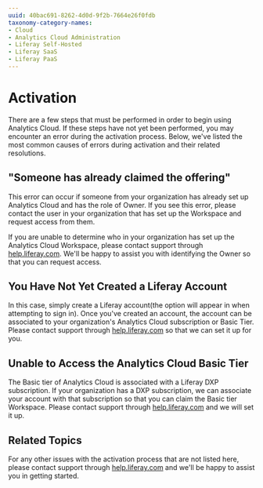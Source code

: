 ```yaml
---
uuid: 40bac691-8262-4d0d-9f2b-7664e26f0fdb
taxonomy-category-names:
- Cloud
- Analytics Cloud Administration
- Liferay Self-Hosted
- Liferay SaaS
- Liferay PaaS
---
```

# Activation

There are a few steps that must be performed in order to begin using Analytics Cloud. If these steps have not yet been performed, you may encounter an error during the activation process. Below, we've listed the most common causes of errors during activation and their related resolutions.

## "Someone has already claimed the offering"

This error can occur if someone from your organization has already set up Analytics Cloud and has the role of Owner. If you see this error, please contact the user in your organization that has set up the Workspace and request access from them.

If you are unable to determine who in your organization has set up the Analytics Cloud Workspace, please contact support through [help.liferay.com](https://help.liferay.com/). We'll be happy to assist you with identifying the Owner so that you can request access.

## You Have Not Yet Created a Liferay Account

In this case, simply create a Liferay account(the option will appear in when attempting to sign in). Once you've created an account, the account can be associated to your organization's Analytics Cloud subscription or Basic Tier. Please contact support through [help.liferay.com](https://help.liferay.com/) so that we can set it up for you.

## Unable to Access the Analytics Cloud Basic Tier

The Basic tier of Analytics Cloud is associated with a Liferay DXP subscription. If your organization has a DXP subscription, we can associate your account with that subscription so that you can claim the Basic tier Workspace. Please contact support through [help.liferay.com](https://help.liferay.com/) and we will set it up.

## Related Topics

For any other issues with the activation process that are not listed here, please contact support through [help.liferay.com](https://help.liferay.com/) and we'll be happy to assist you in getting started.
